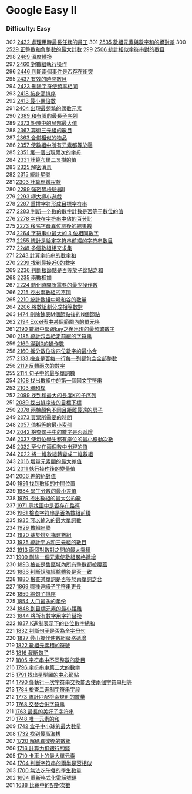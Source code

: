 # Google Easy II

### Difficulty: Easy

302 [2432 處理用時最長任務的員工](./Google/2432.md) 
301 [2535 數組元素與數字和的絕對差](./Google/2535.md) 
300 [2529 正整數和負整數的最大計數](./Google/2529.md) 
299 [2506 統計相似字符串對的數目](./Google/2506.md)  
298 [2469 溫度轉換](./Google/2469.md)  
297 [2460 對數組執行操作](./Google/2460.md)  
296 [2446 判斷兩個事件是否存在衝突](./Google/2446.md)  
295 [2437 有效的時間數目](./Google/2437.md)  
294 [2423 刪除字符使頻率相同](./Google/2423.md)  
293 [2418 按身高排序](./Google/2418.md)  
292 [2413 最小偶倍數](./Google/2413.md)  
291 [2404 出現最頻繁的偶數元素](./Google/2404.md)  
290 [2389 和有限的最長子序列](./Google/2389.md)  
289 [2373 矩陣中的局部最大值](./Google/2373.md)  
288 [2367 算術三元組的數目](./Google/2367.md)  
287 [2363 合併相似的物品](./Google/2363.md)  
286 [2357 使數組中所有元素都等於零](./Google/2357.md)  
285 [2351 第一個出現兩次的字母](./Google/2351.md)  
284 [2331 計算布爾二叉樹的值](./Google/2331.md)    
283 [2325 解密消息](./Google/2325.md)    
282 [2315 統計星號](./Google/2315.md)    
281 [2303 計算應繳稅款](./Google/2303.md)    
280 [2299 強密碼檢驗器II](./Google/2299.md)    
279 [2293 極大極小遊戲](./Google/2293.md)    
278 [2287 重排字符形成目標字符串](./Google/2287.md)  
277 [2283 判断一个數的數字計數是否等于數位的值](./Google/2283.md)  
276 [2278 字母在字符串中佔的百分比](./Google/2278.md)  
275 [2273 移除字母異位詞後的結果數](./Google/2273.md)  
274 [2264 字符串中最大的 3 位相同數字](./Google/2264.md)  
273 [2255 統計是給定字符串前綴的字符串數目](./Google/2255.md)  
272 [2248 多個數組相交求集](./Google/2248.md)  
271 [2243 計算字符串的數字和](./Google/2243.md)  
270 [2239 找到最接近0的數字](./Google/2239.md)  
269 [2236 判斷根節點是否等於子節點之和](./Google/2236.md)  
268 [2235 兩數相加](./Google/2235.md)  
267 [2224 轉化時間所需要的最少操作數](./Google/2224.md)  
266 [2215 找出兩數組的不同](./Google/2215.md)  
265 [2210 統計數組中峰和谷的數量](./Google/2210.md)  
264 [2206 將數組劃分成相等數對](./Google/2206.md)     
263 [1474 刪除鍊表M個節點後的N個節點](./Google/1474.md)    
262 [2194 Excel表中某個範圍內的單元格](./Google/2194.md)    
261 [2190 數組中緊跟key之後出現的最頻繁數字](./Google/2190.md)    
260 [2185 統計包含給定前綴的字符串](./Google/2185.md)    
259 [2169 得到0的操作數](./Google/2169.md)    
258 [2160 拆分數位後四位數字的最小合](./Google/2160.md)   
257 [2133 檢查是否每一行每一列都包含全部整數](./Google/2133.md)    
256 [2119 反轉兩次的數字](./Google/2119.md)  
255 [2114 句子中的最多單詞數](./Google/2114.md)   
254 [2108 找出數組中的第一個回文字符串](./Google/2108.md)   
253 [2103 環和桿](./Google/2103.md)   
252 [2099 找到和最大的長度K的子序列](./Google/2099.md)   
251 [2089 找出排序後的目標下標](./Google/2089.md)   
250 [2078 兩棟顏色不同且距離最遠的房子](./Google/2078.md)   
249 [2073 買票所需要的時間](./Google/2073.md)   
248 [2057 值相等的最小索引](./Google/2057.md)   
247 [2042 檢查句子中的數字是否遞增](./Google/2042.md)    
246 [2037 使每位學生都有座位的最小移動次數](./Google/2037.md)    
245 [2032 至少在兩個數中出現的值](./Google/2032.md)    
244 [2022 將一維數組轉變成二維數組](./Google/2022.md)    
243 [2016 增量元素間的最大差值](./Google/2016.md)  
242 [2011 執行操作後的變量值](./Google/2011.md)  
241 [2006 差的絕對值](./Google/2006.md)  
240 [1991 找到數組的中間位置](./Google/1991.md)  
239 [1984 學生分數的最小差值](./Google/1984.md)  
238 [1979 找出數組的最大公約數](./Google/1979.md)  
237 [1971 尋找圖中是否存在路徑](./Google/1971.md)  
236 [1961 檢查字符串是否為數組前綴](./Google/1961.md)  
235 [1935 可以輸入的最大單詞數](./Google/1935.md)  
234 [1929 數組串聯](./Google/1929.md)  
234 [1920 基於排列構建數組](./Google/1920.md)  
233 [1925 統計平方和三元組的數目](./Google/1925.md)  
232 [1913 兩個對數對之間的最大乘積](./Google/1913.md)  
231 [1909 刪除一個元素使數組嚴格遞增](./Google/1909.md)  
230 [1893 檢查是售區域內所有整數都被覆蓋](./Google/1893.md)  
229 [1886 判斷矩陣經輪轉後是否一致](./Google/1886.md)  
228 [1880 檢查某單詞是否等於兩單詞之合](./Google/1880.md)  
227 [1869 哪種連續子字符串更長](./Google/1869.md)  
226 [1859 將句子排序](./Google/1859.md)  
225 [1854 人口最多的年份](./Google/1854.md)  
224 [1848 到目標元素的最小距離](./Google/1848.md)   
223 [1844 將所有數字用字符替換](./Google/1844.md)  
222 [1837 K進制表示下的各位數字總和](./Google/1837.md)  
221 [1832 判斷句子是否為全字母句](./Google/1832.md)  
220 [1827 最小操作使數組嚴格遞增](./Google/1822.md)  
219 [1822 數組元素積的符號](./Google/1822.md)  
218 [1816 截斷句子](./Google/1816.md)  
217 [1805 字符串中不同整數的數目](./Google/1805.md)  
216 [1796 字符串中第二大的數字](./Google/1796.md)  
215 [1791 找出星型圖的中心節點](./Google/1791.md)  
214 [1790 僅執行一次字符串交換能否使兩個字符串相等](./Google/1790.md)  
213 [1784 檢查二進制字符串字段](./Google/1784.md)  
212 [1773 統計匹配檢索規則的數量](./Google/1763.md)  
212 [1768 交替合併字符串](./Google/1763.md)  
211 [1763 最長的美好子字符串](./Google/1763.md)  
210 [1748 唯一元素的和](./Google/1748.md)  
209 [1742 盒子中小球的最大數量](./Google/1742.md)  
208 [1732 找到最高海拔](./Google/1732.md)   
207 [1720 解碼異或後的數組](./Google/1720.md)  
206 [1716 計算力扣銀行的錢](./Google/1716.md)  
205 [1710 卡車上的最大單元素](./Google/1710.md)  
204 [1704 判斷字符串的兩半是否相似](./Google/1704.md)  
203 [1700 無法吃午餐的學生數量](./Google/1700.md)  
202 [1694 重新格式化電話號碼](./Google/1694.md)  
201 [1688 比賽中的配對次數](./Google/1688.md)  